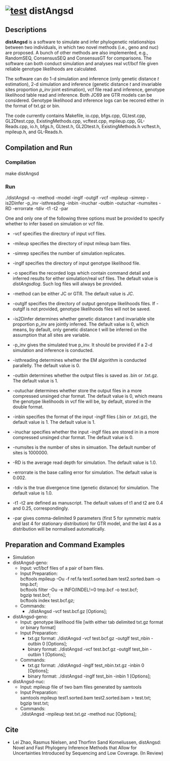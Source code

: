 # [![test](https://github.com/lz398/distAngsd/actions/workflows/make.yml/badge.svg)](https://github.com/lz398/distAngsd/actions/workflows/make.yml) distAngsd
## Descriptions
<strong>distAngsd</strong> is a software to simulate and infer phylogenetic relationships between two individuals, in which two novel methods (i.e., geno and nuc) are proposed. A bunch of other methods are also implemented, e.g., RandomSEQ, ConsensusSEQ and ConsensusGT for comparisons. The software can both conduct simulation and analyses real vcf/bcf file given reliable genotype likelihoods are calculated.

The software can do 1-d simulation and inference (only genetic distance <em>t</em> estimation), 2-d simulation and inference (genetic distance <em>t</em> and invariable sites proportion <em>p_inv</em> joint estimation), vcf file read and inference, genotype likelihood table read and inference. Both JC69 are GTR models can be considered. Genotype likelihood and inference logs can be recored either in the format of txt.gz or bin.

The code currently contains Makefile, io.cpp, bfgs.cpp, GLtest.cpp, GL2Dtest.cpp, ExistingMethods.cpp, vcftest.cpp, mpileup.cpp, GL-Reads.cpp, io.h, bfgs.h, GLtest.h, GL2Dtest.h, ExistingMethods.h vcftest.h, mpileup.h, and GL-Reads.h.

## Compilation and Run
### Compilation
make distAngsd
### Run
./distAngsd -o -method -model -inglf -outglf -vcf -mpileup -simrep -is2Dinfer -p_inv -isthreading -inbin -inuchar -outbin -outuchar -numsites -RD -errorrate -tdiv -t1 -t2 -par

One and only one of the following three options must be provided to specify whether to infer based on simulation or vcf file.
* -vcf specifies the directory of input vcf files.

* -mileup specifies the directory of input mileup bam files.

* -simrep specifies the number of simulation replicates.

* -inglf specifies the directory of input genotype likelihood file. 

* -o specifies the recorded logs which contain command detail and inferred results for either simulation/real vcf files. The default value is <em>distAngsdlog</em>. Such log files will always be provided.

* -method can be either JC or GTR. The default value is <em>JC</em>.

* -outglf specifies the directory of output genotype likelihoods files. If -outglf is not provided, genotype likelihoods files will not be saved. 

* -is2Dinfer determines whether genetic distance t and invariable site proportion p_inv are jointly inferred. The default value is 0, which means, by default, only genetic distance t will be inferred on the assumption that all sites are variable.

* -p_inv gives the simulated true p_inv. It should be provided if a 2-d simulation and inference is conducted.

* -isthreading determines whether the EM algorithm is conducted parallelly. The default value is 0.

* -outbin determines whether the output files is saved as .bin or .txt.gz. The default value is 1.

* -outuchar determines whether store the output files in a more compressed unsinged char format. The default value is 0, which means the genotype likelihoods in vcf file will be, by default, stored in the double format.

* -inbin specifies the format of the input -inglf files (.bin or .txt.gz), the default value is 1. The default value is 1.

* -inuchar specifies whether the input -inglf files are stored in in a more compressed unsinged char format. The default value is 0.

* -numsites is the number of sites in simuation. The default number of sites is 1000000.

* -RD is the average read depth for simulation. The default value is 1.0.

* -errorrate is the base calling error for simulation. The default value is 0.002.

* -tdiv is the true divergence time (genetic distance) for simulation. The default value is 1.0.

* -t1 -t2 are defined as manuscript. The default values of t1 and t2 are 0.4 and 0.25, correspondingly.

* -par gives comma-delimited 9 parameters (first 5 for symmetric matrix and last 4 for stationary distribution) for GTR model, and the last 4 as a distribution will be normalised automatically.

## Preparation and Command Examples
* Simulation
* distAngsd-geno: 
  * Input: vcf/bcf files of a pair of bam files.
  * Input Preparation:\
    bcftools mpileup -Ou -f ref.fa test1.sorted.bam test2.sorted.bam -o tmp.bcf;\
    bcftools filter -Ou -e INFO/INDEL!=0 tmp.bcf -o test.bcf;\
    bgzip test.bcf;\
    bcftools index test.bcf.gz;
  * Commands:
    * ./distAngsd -vcf test.bcf.gz [Options];
* distAngsd-geno: 
  * Input: genotype likelihood file [with either tab delimited txt.gz format or binary format]
  * Input Preparation:
    * txt.gz format: ./distAngsd -vcf test.bcf.gz -outglf test_nbin -outbin 0 [Options];
    * binary format: ./distAngsd -vcf test.bcf.gz -outglf test_bin -outbin 1 [Options];
  * Commands:
    * txt.gz format: ./distAngsd -inglf test_nbin.txt.gz -inbin 0 [Options];
    * binary format: ./distAngsd -inglf test_bin -inbin 1 [Options];
* distAngsd-nuc: 
  * Input: mpileup file of two bam files generated by samtools
  * Input Preparation:\
    samtools mpileup test1.sorted.bam test2.sorted.bam > test.txt;\
    bgzip test.txt;
  * Commands:\
    ./distAngsd -mpileup test.txt.gz -method nuc [Options];
    
## Cite
* Lei Zhao, Rasmus Nielsen, and Thorfinn Sand Korneliussen, distAngsd: Novel and Fast Phylogeny Inference Methods that Allow for Uncertainties Introduced by Sequencing and Low Coverage. (In Review)
